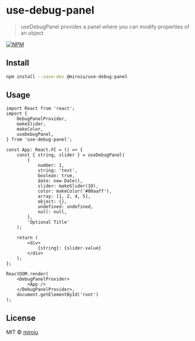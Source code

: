# use-debug-panel

> useDebugPanel provides a panel where you can modify properties of an object

[![NPM](https://img.shields.io/npm/v/@miroiu/use-debug-panel.svg)](https://www.npmjs.com/package/@miroiu/use-debug-panel)

## Install

```bash
npm install --save-dev @miroiu/use-debug-panel
```

## Usage

```tsx
import React from 'react';
import {
	DebugPanelProvider,
	makeSlider,
	makeColor,
	useDebugPanel,
} from 'use-debug-panel';

const App: React.FC = () => {
	const { string, slider } = useDebugPanel(
		{
			number: 1,
			string: 'text',
			boolean: true,
			date: new Date(),
			slider: makeSlider(10),
			color: makeColor('#00aaff'),
			array: [1, 2, 4, 5],
			object: {},
			undefined: undefined,
			null: null,
		},
		'Optional Title'
	);

	return (
		<div>
			{string}: {slider.value}
		</div>
	);
};

ReactDOM.render(
	<DebugPanelProvider>
		<App />
	</DebugPanelProvider>,
	document.getElementById('root')
);
```

## License

MIT © [miroiu](https://github.com/miroiu)
